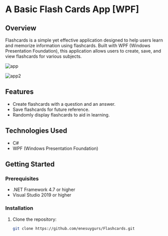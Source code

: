 # A Basic Flash Cards App [WPF]

## Overview

Flashcards is a simple yet effective application designed to help users learn and memorize information using flashcards. Built with WPF (Windows Presentation Foundation), this application allows users to create, save, and view flashcards for various subjects.

  
![app](https://github.com/user-attachments/assets/a3def18d-60bf-4178-84ca-5a90df81ddd4)


![app2](https://github.com/user-attachments/assets/e770c245-cbae-4c4d-97c4-8c6c41ebf4c4)


## Features

- Create flashcards with a question and an answer.
- Save flashcards for future reference.
- Randomly display flashcards to aid in learning.

## Technologies Used

- C#
- WPF (Windows Presentation Foundation)

## Getting Started

### Prerequisites

- .NET Framework 4.7 or higher
- Visual Studio 2019 or higher

### Installation

1. Clone the repository:
   ```bash
   git clone https://github.com/enesuygurs/Flashcards.git
 
